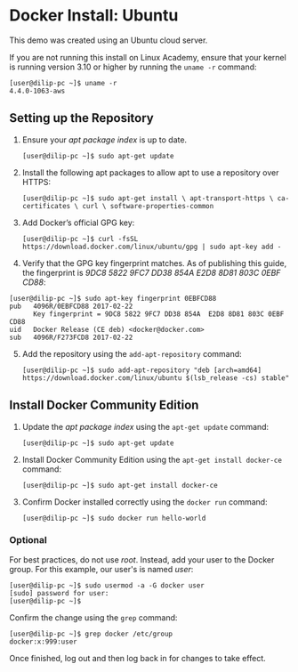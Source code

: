 # Docker Install: Ubuntu

This demo was created using an Ubuntu cloud server. 

If you are not running this install on Linux Academy, ensure that your kernel is running version 3.10 or higher by running the `uname -r` command:
```
[user@dilip-pc ~]$ uname -r
4.4.0-1063-aws
```
## Setting up the Repository

1. Ensure your *apt package index* is up to date.

   ```[user@dilip-pc ~]$ sudo apt-get update```

1. Install the following apt packages to allow apt to use a repository over HTTPS:

    ```[user@dilip-pc ~]$ sudo apt-get install \ apt-transport-https \ ca-certificates \ curl \ software-properties-common```

3. Add Docker’s official GPG key:

   ```[user@dilip-pc ~]$ curl -fsSL https://download.docker.com/linux/ubuntu/gpg | sudo apt-key add -```

4. Verify that the GPG key fingerprint matches. As of publishing this guide, the fingerprint is *9DC8 5822 9FC7 DD38 854A E2D8 8D81 803C 0EBF CD88*:
``` 
[user@dilip-pc ~]$ sudo apt-key fingerprint 0EBFCD88
pub   4096R/0EBFCD88 2017-02-22
      Key fingerprint = 9DC8 5822 9FC7 DD38 854A  E2D8 8D81 803C 0EBF CD88
uid   Docker Release (CE deb) <docker@docker.com>
sub   4096R/F273FCD8 2017-02-22 
```
5. Add the repository using the `add-apt-repository` command:

    ```[user@dilip-pc ~]$ sudo add-apt-repository "deb [arch=amd64] https://download.docker.com/linux/ubuntu $(lsb_release -cs) stable" ```

## Install Docker Community Edition

1. Update the *apt package index* using the `apt-get update` command:

   ```[user@dilip-pc ~]$ sudo apt-get update```

2. Install Docker Community Edition using the `apt-get install docker-ce` command:

   ```[user@dilip-pc ~]$ sudo apt-get install docker-ce```
 

3. Confirm Docker installed correctly using the `docker run` command:

   ```[user@dilip-pc ~]$ sudo docker run hello-world``` 

### Optional

For best practices, do not use *root*. Instead, add your user to the Docker group. For this example, our user's is named *user*: 
```
[user@dilip-pc ~]$ sudo usermod -a -G docker user
[sudo] password for user:
[user@dilip-pc ~]$
```

Confirm the change using the `grep` command:
```
[user@dilip-pc ~]$ grep docker /etc/group 
docker:x:999:user
```

Once finished, log out and then log back in for changes to take effect.
